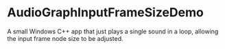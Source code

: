 # AudioGraphInputFrameSizeDemo
A small Windows C++ app that just plays a single sound in a loop, allowing the input frame node size to be adjusted.
